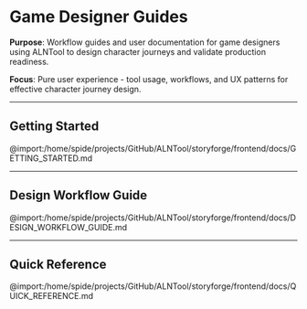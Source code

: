 # Game Designer Guides

**Purpose**: Workflow guides and user documentation for game designers using ALNTool to design character journeys and validate production readiness.

**Focus**: Pure user experience - tool usage, workflows, and UX patterns for effective character journey design.

---

## Getting Started

@import:/home/spide/projects/GitHub/ALNTool/storyforge/frontend/docs/GETTING_STARTED.md

---

## Design Workflow Guide

@import:/home/spide/projects/GitHub/ALNTool/storyforge/frontend/docs/DESIGN_WORKFLOW_GUIDE.md

---

## Quick Reference

@import:/home/spide/projects/GitHub/ALNTool/storyforge/frontend/docs/QUICK_REFERENCE.md